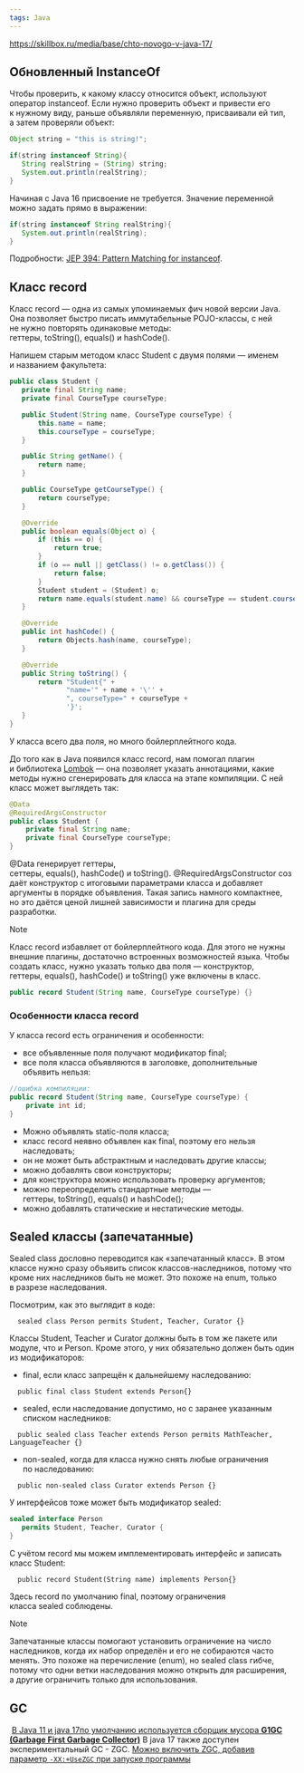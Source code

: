 ```yaml
---
tags: Java 
---
```

https://skillbox.ru/media/base/chto-novogo-v-java-17/

## Обновленный InstanceOf
Чтобы проверить, к какому классу относится объект, используют оператор instanceof. Если нужно проверить объект и привести его к нужному виду, раньше объявляли переменную, присваивали ей тип, а затем проверяли объект:

```java
Object string = "this is string!";

if(string instanceof String){
   String realString = (String) string;
   System.out.println(realString);
}
```

Начиная с Java 16 присвоение не требуется. Значение переменной можно задать прямо в выражении:

```java
if(string instanceof String realString){
   System.out.println(realString);
}
```


Подробности: [JEP 394: Pattern Matching for instanceof](https://openjdk.java.net/jeps/394).
## Класс record
Класс record — одна из самых упоминаемых фич новой версии Java. Она позволяет быстро писать иммутабельные POJO-классы, с ней не нужно повторять одинаковые методы: геттеры, toString(), equals() и hashCode().

Напишем старым методом класс Student c двумя полями — именем и названием факультета:
```java
public class Student {
   private final String name;
   private final CourseType courseType;

   public Student(String name, CourseType courseType) {
       this.name = name;
       this.courseType = courseType;
   }

   public String getName() {
       return name;
   }

   public CourseType getCourseType() {
       return courseType;
   }

   @Override
   public boolean equals(Object o) {
       if (this == o) {
           return true;
       }
       if (o == null || getClass() != o.getClass()) {
           return false;
       }
       Student student = (Student) o;
       return name.equals(student.name) && courseType == student.courseType;
   }

   @Override
   public int hashCode() {
       return Objects.hash(name, courseType);
   }

   @Override
   public String toString() {
       return "Student{" +
              "name='" + name + '\'' +
              ", courseType=" + courseType +
              '}';
   }
}
```

У класса всего два поля, но много бойлерплейтного кода.

До того как в Java появился класс record, нам помогал плагин и библиотека [Lombok](https://projectlombok.org/) — она позволяет указать аннотациями, какие методы нужно сгенерировать для класса на этапе компиляции. С ней класс может выглядеть так:
```java
@Data
@RequiredArgsConstructor
public class Student {
    private final String name;
    private final CourseType courseType;
}
```
@Data генерирует геттеры, сеттеры, equals(), hashCode() и toString(). @RequiredArgsConstructor создаёт конструктор с итоговыми параметрами класса и добавляет аргументы в порядке объявления. Такая запись намного компактнее, но это даётся ценой лишней зависимости и плагина для среды разработки.
>[!Note]
>Класс record избавляет от бойлерплейтного кода. Для этого не нужны внешние плагины, достаточно встроенных возможностей языка. Чтобы создать класс, нужно указать только два поля — конструктор, геттеры, equals(), hashCode() и toString() уже включены в класс.

```java
public record Student(String name, CourseType courseType) {}
```

### Особенности класса record
У класса record есть ограничения и особенности:

- все объявленные поля получают модификатор final;
- все поля класса объявляются в заголовке, дополнительные объявить нельзя:
```java
//ошибка компиляции:
public record Student(String name, CourseType courseType) {
	private int id;
}
```
- Можно объявлять static-поля класса;
- класс record неявно объявлен как final, поэтому его нельзя наследовать;
- он не может быть абстрактным и наследовать другие классы;
- можно добавлять свои конструкторы;
- для конструктора можно использовать проверку аргументов;
- можно переопределить стандартные методы — геттеры, toString(), equals() и hashCode();
- можно добавлять статические и нестатические методы.

## Sealed классы (запечатанные)
Sealed class дословно переводится как «запечатанный класс». В этом классе нужно сразу объявить список классов-наследников, потому что кроме них наследников быть не может. Это похоже на enum, только в разрезе наследования.

Посмотрим, как это выглядит в коде:

`   sealed class Person permits Student, Teacher, Curator {}   `

Классы Student, Teacher и Curator должны быть в том же пакете или модуле, что и Person. Кроме этого, у них обязательно должен быть один из модификаторов:

- final, если класс запрещён к дальнейшему наследованию:

`   public final class Student extends Person{}   `

- sealed, если наследование допустимо, но с заранее указанным списком наследников:

`   public sealed class Teacher extends Person permits MathTeacher, LanguageTeacher {}   `

- non-sealed, когда для класса нужно снять любые ограничения по наследованию:

`   public non-sealed class Curator extends Person {}   `

У интерфейсов тоже может быть модификатор sealed:
```java
sealed interface Person
   permits Student, Teacher, Curator {
}
```
С учётом record мы можем имплементировать интерфейс и записать класс Student:

`   public record Student(String name) implements Person{}   `

Здесь record по умолчанию final, поэтому ограничения класса sealed соблюдены.

>[!Note]
>Запечатанные классы помогают установить ограничение на число наследников, когда их набор определён и его не собираются часто менять. Это похоже на перечисление (enum), но sealed class гибче, потому что одни ветки наследования можно открыть для расширения, а другие ограничить только для использования.

## GC
 [В Java 11 и java 17по умолчанию используется сборщик мусора **G1GC (Garbage First Garbage Collector)**](https://learn.microsoft.com/ru-ru/java/openjdk/reasons-to-move-to-java-11)
В java 17 также доступен экспериментальный GC - ZGC. [Можно включить ZGC, добавив параметр `-XX:+UseZGC` при запуске программы](https://habr.com/ru/companies/dcmiran/articles/578300/)

